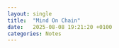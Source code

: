 ```yaml
---
layout: single
title:  "Mind On Chain"
date:   2025-08-08 19:21:20 +0100
categories: Notes
---
```



